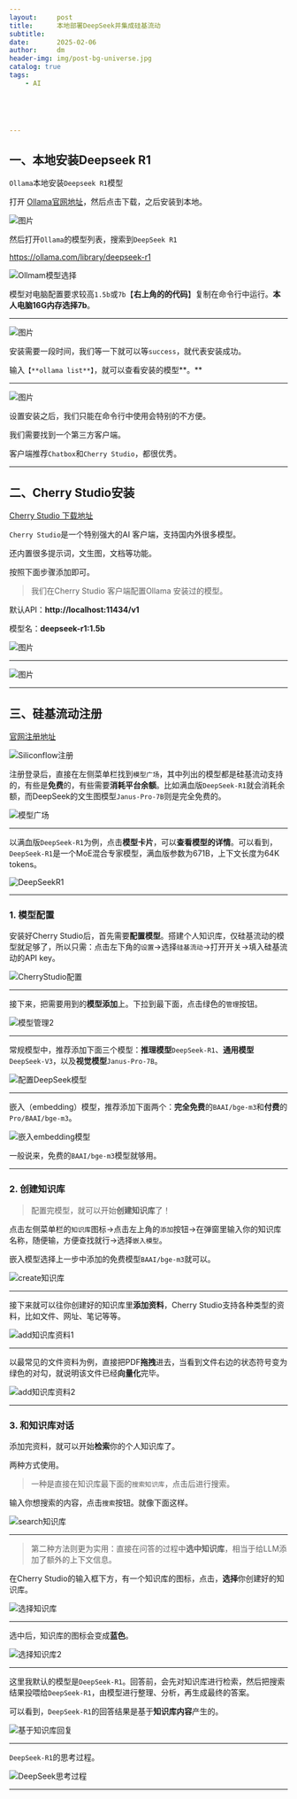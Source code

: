 ```yaml
---
layout:     post
title:      本地部署DeepSeek并集成硅基流动
subtitle:   
date:       2025-02-06
author:     dm
header-img: img/post-bg-universe.jpg
catalog: true
tags:
    - AI





---
```


## 一、本地安装Deepseek R1

`Ollama`本地安装`Deepseek R1`模型

打开 [Ollama官网地址](https://ollama.com/)，然后点击下载，之后安装到本地。

![图片](https://raw.githubusercontents.com/DongMing0103/MarkdownCloudImage/master/data/work/OllamaDownload.png)

然后打开`Ollama`的模型列表，搜索到`DeepSeek R1`

https://ollama.com/library/deepseek-r1

 ![Ollmam模型选择](https://raw.githubusercontents.com/DongMing0103/MarkdownCloudImage/master/data/work/Ollmam模型选择.png)

模型对电脑配置要求较高`1.5b`或`7b`【**右上角的的代码**】复制在命令行中运行。**本人电脑16G内存选择7b**。

---

![图片](https://raw.githubusercontents.com/DongMing0103/MarkdownCloudImage/master/data/work/下载模型.png)

安装需要一段时间，我们等一下就可以等`success`，就代表安装成功。 

输入`【**ollama list**】`，就可以查看安装的模型**。**

---

![图片](https://raw.githubusercontents.com/DongMing0103/MarkdownCloudImage/master/data/work/查看模型list.png)

设置安装之后，我们只能在命令行中使用会特别的不方便。

我们需要找到一个第三方客户端。

客户端推荐`Chatbox`和`Cherry Studio`，都很优秀。

---



## 二、Cherry Studio安装

[Cherry Studio 下载地址](https://cherry-ai.com/)

`Cherry Studio`是一个特别强大的AI 客户端，支持国内外很多模型。

还内置很多提示词，文生图，文档等功能。

按照下面步骤添加即可。

> 我们在Cherry Studio 客户端配置Ollama 安装过的模型。

默认API：**http://localhost:11434/v1**

模型名：**deepseek-r1:1.5b**

![图片](https://mmbiz.qpic.cn/mmbiz_png/ib9Wg6icQ0Q2R6yC5zFbPwZgLjHAX0Ec1MD8pYUVfYtlZWh02zkNIX0FAEDu9G9ib1Q4c88z0EkFic3m4XZ8ToyNLw/640?wx_fmt=png&from=appmsg&tp=wxpic&wxfrom=5&wx_lazy=1&wx_co=1)

---

![图片](https://raw.githubusercontents.com/DongMing0103/MarkdownCloudImage/master/data/work/Ollama.png)

---

## 三、硅基流动注册

[官网注册地址](https://cloud.siliconflow.cn/i/hsszzZrZ)

![Siliconflow注册](https://raw.githubusercontents.com/DongMing0103/MarkdownCloudImage/master/data/work/Siliconflow注册.png)

注册登录后，直接在左侧菜单栏找到`模型广场`，其中列出的模型都是硅基流动支持的，有些是**免费**的，有些需要**消耗平台余额**。比如满血版`DeepSeek-R1`就会消耗余额，而DeepSeek的文生图模型`Janus-Pro-7B`则是完全免费的。

![模型广场](https://raw.githubusercontents.com/DongMing0103/MarkdownCloudImage/master/data/work/model%E9%80%89%E6%8B%A9.png)

---

以满血版`DeepSeek-R1`为例，点击**模型卡片**，可以**查看模型的详情**。可以看到，`DeepSeek-R1`是一个MoE混合专家模型，满血版参数为671B，上下文长度为64K tokens。

![DeepSeekR1](https://raw.githubusercontents.com/DongMing0103/MarkdownCloudImage/master/data/work/DeepSeekR1.png)

---

### **1. 模型配置**

安装好Cherry Studio后，首先需要**配置模型**。搭建个人知识库，仅硅基流动的模型就足够了，所以只需：点击左下角的`设置`->选择`硅基流动`->打开开关->填入硅基流动的API key。

![CherryStudio配置](https://raw.githubusercontents.com/DongMing0103/MarkdownCloudImage/master/data/work/CherryStudio%E9%85%8D%E7%BD%AE.png)

---

接下来，把需要用到的**模型添加**上。下拉到最下面，点击绿色的`管理`按钮。

![模型管理2](https://raw.githubusercontents.com/DongMing0103/MarkdownCloudImage/master/data/work/%E6%A8%A1%E5%9E%8B%E7%AE%A1%E7%90%862.png)

---

常规模型中，推荐添加下面三个模型：**推理模型**`DeepSeek-R1`、**通用模型**`DeepSeek-V3`，以及**视觉模型**`Janus-Pro-7B`。

![配置DeepSeek模型](https://raw.githubusercontents.com/DongMing0103/MarkdownCloudImage/master/data/work/%E9%85%8D%E7%BD%AEDeepSeek%E6%A8%A1%E5%9E%8B.png)

---

嵌入（embedding）模型，推荐添加下面两个：**完全免费**的`BAAI/bge-m3`和**付费**的`Pro/BAAI/bge-m3`。

![嵌入embedding模型](https://raw.githubusercontents.com/DongMing0103/MarkdownCloudImage/master/data/work/%E5%B5%8C%E5%85%A5embedding%E6%A8%A1%E5%9E%8B.png)

一般说来，免费的`BAAI/bge-m3`模型就够用。

---

### **2. 创建知识库**

> 配置完模型，就可以开始**创建知识库**了！

点击左侧菜单栏的`知识库`图标->点击左上角的`添加`按钮->在弹窗里输入你的知识库名称，随便输，方便查找就行->选择`嵌入模型`。

嵌入模型选择上一步中添加的免费模型`BAAI/bge-m3`就可以。

![create知识库](https://raw.githubusercontents.com/DongMing0103/MarkdownCloudImage/master/data/work/create%E7%9F%A5%E8%AF%86%E5%BA%93.png)

---

接下来就可以往你创建好的知识库里**添加资料**，Cherry Studio支持各种类型的资料，比如文件、网址、笔记等等。

![add知识库资料1](https://raw.githubusercontents.com/DongMing0103/MarkdownCloudImage/master/data/work/add%E7%9F%A5%E8%AF%86%E5%BA%93%E8%B5%84%E6%96%991.png)

---

以最常见的文件资料为例，直接把PDF**拖拽**进去，当看到文件右边的状态符号变为绿色的对勾，就说明该文件已经**向量化**完毕。

![add知识库资料2](https://raw.githubusercontents.com/DongMing0103/MarkdownCloudImage/master/data/work/add%E7%9F%A5%E8%AF%86%E5%BA%93%E8%B5%84%E6%96%992.png)

---

### **3. 和知识库对话**

添加完资料，就可以开始**检索**你的个人知识库了。

两种方式使用。

> 一种是直接在知识库最下面的`搜索知识库`，点击后进行搜索。

输入你想搜索的内容，点击`搜索`按钮。就像下面这样。

![search知识库](https://raw.githubusercontents.com/DongMing0103/MarkdownCloudImage/master/data/work/search%E7%9F%A5%E8%AF%86%E5%BA%93.png)

---

> 第二种方法则更为实用：直接在问答的过程中**选中知识库**，相当于给LLM添加了额外的上下文信息。

在Cherry Studio的输入框下方，有一个知识库的图标，点击，**选择**你创建好的知识库。

![选择知识库](https://raw.githubusercontents.com/DongMing0103/MarkdownCloudImage/master/data/work/%E9%80%89%E6%8B%A9%E7%9F%A5%E8%AF%86%E5%BA%93.png)

---

选中后，知识库的图标会变成**蓝色**。

![选择知识库2](https://raw.githubusercontents.com/DongMing0103/MarkdownCloudImage/master/data/work/%E9%80%89%E6%8B%A9%E7%9F%A5%E8%AF%86%E5%BA%932.png)

---

这里我默认的模型是`DeepSeek-R1`。回答前，会先对知识库进行检索，然后把搜索结果投喂给`DeepSeek-R1`，由模型进行整理、分析，再生成最终的答案。

可以看到，`DeepSeek-R1`的回答结果是基于**知识库内容**产生的。

![基于知识库回复](https://raw.githubusercontents.com/DongMing0103/MarkdownCloudImage/master/data/work/%E5%9F%BA%E4%BA%8E%E7%9F%A5%E8%AF%86%E5%BA%93%E5%9B%9E%E5%A4%8D.png)

---

`DeepSeek-R1`的思考过程。

![DeepSeek思考过程](https://raw.githubusercontents.com/DongMing0103/MarkdownCloudImage/master/data/work/DeepSeek%E6%80%9D%E8%80%83%E8%BF%87%E7%A8%8B.png)

------

 

